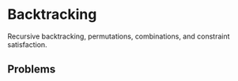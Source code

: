 # Backtracking

Recursive backtracking, permutations, combinations, and constraint satisfaction.

## Problems

<!-- Add your solved problems here -->
